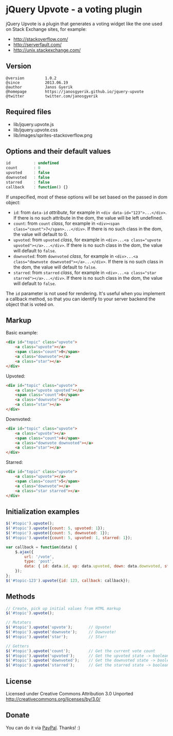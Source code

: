 jQuery Upvote - a voting plugin
===============================
jQuery Upvote is a plugin that generates a voting widget like
the one used on Stack Exchange sites, for example:

+ http://stackoverflow.com/
+ http://serverfault.com/
+ http://unix.stackexchange.com/


Version
-------
```
@version         1.0.2
@since           2013.06.19
@author          Janos Gyerik
@homepage        https://janosgyerik.github.io/jquery-upvote
@twitter         twitter.com/janosgyerik
```


Required files
--------------
+ lib/jquery.upvote.js
+ lib/jquery.upvote.css
+ lib/images/sprites-stackoverflow.png


Options and their default values
--------------------------------
```js
id          : undefined
count       : 0
upvoted     : false
downvoted   : false
starred     : false
callback    : function() {}
```

If unspecified, most of these options will be set based on the passed in dom object:

- `id`: from `data-id` *attribute*, for example in `<div data-id="123">...</div>`. If there is no such attribute in the dom, the value will be left undefined.
- `count`: from `count` *class*, for example in `<div><span class="count">7</span>...</div>`. If there is no such class in the dom, the value will default to 0.
- `upvoted`: from `upvoted` *class*, for example in `<div>...<a class="upvote upvoted"></a>...</div>`. If there is no such class in the dom, the value will default to `false`.
- `downvoted`: from `downvoted` *class*, for example in `<div>...<a class="downvote downvoted"></a>...</div>`. If there is no such class in the dom, the value will default to `false`.
- `starred`: from `starred` *class*, for example in `<div>...<a class="star starred"></a>...</div>`. If there is no such class in the dom, the value will default to `false`.

The `id` parameter is not used for rendering.
It's useful when you implement a callback method,
so that you can identify to your server backend the object that is voted on.


Markup
------
Basic example:
```html
<div id="topic" class="upvote">
    <a class="upvote"></a>
    <span class="count">0</span>
    <a class="downvote"></a>
    <a class="star"></a>
</div>
```

Upvoted:
```html
<div id="topic" class="upvote">
    <a class="upvote upvoted"></a>
    <span class="count">6</span>
    <a class="downvote"></a>
    <a class="star"></a>
</div>
```

Downvoted:
```html
<div id="topic" class="upvote">
    <a class="upvote"></a>
    <span class="count">4</span>
    <a class="downvote downvoted"></a>
    <a class="star"></a>
</div>
```

Starred:
```html
<div id="topic" class="upvote">
    <a class="upvote"></a>
    <span class="count">5</span>
    <a class="downvote"></a>
    <a class="star starred"></a>
</div>
```


Initialization examples
-----------------------
```js
$('#topic').upvote();
$('#topic').upvote({count: 5, upvoted: 1});
$('#topic').upvote({count: 5, downvoted: 1});
$('#topic').upvote({count: 5, upvoted: 1, starred: 1});

var callback = function(data) {
    $.ajax({
        url: '/vote',
        type: 'post',
        data: { id: data.id, up: data.upvoted, down: data.downvoted, star: data.starred }
    });
};
$('#topic-123').upvote({id: 123, callback: callback});
```


Methods
-------
```js
// Create, pick up initial values from HTML markup
$('#topic').upvote();

// Mutators
$('#topic').upvote('upvote');       // Upvote!
$('#topic').upvote('downvote');     // Downvote!
$('#topic').upvote('star');         // Star!

// Getters
$('#topic').upvote('count');        // Get the current vote count
$('#topic').upvote('upvoted');      // Get the upvoted state -> boolean
$('#topic').upvote('downvoted');    // Get the downvoted state -> boolean
$('#topic').upvote('starred');      // Get the starred state -> boolean
```


License
-------
Licensed under Creative Commons Attribution 3.0 Unported
http://creativecommons.org/licenses/by/3.0/


Donate
------
You can do it via [PayPal](https://www.paypal.com/cgi-bin/webscr?cmd=_s-xclick&hosted_button_id=SQTLZB5QCLR82). Thanks! :)
